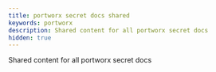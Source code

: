 ```yaml
---
title: portworx secret docs shared
keywords: portworx
description: Shared content for all portworx secret docs
hidden: true
---
```


Shared content for all portworx secret docs
